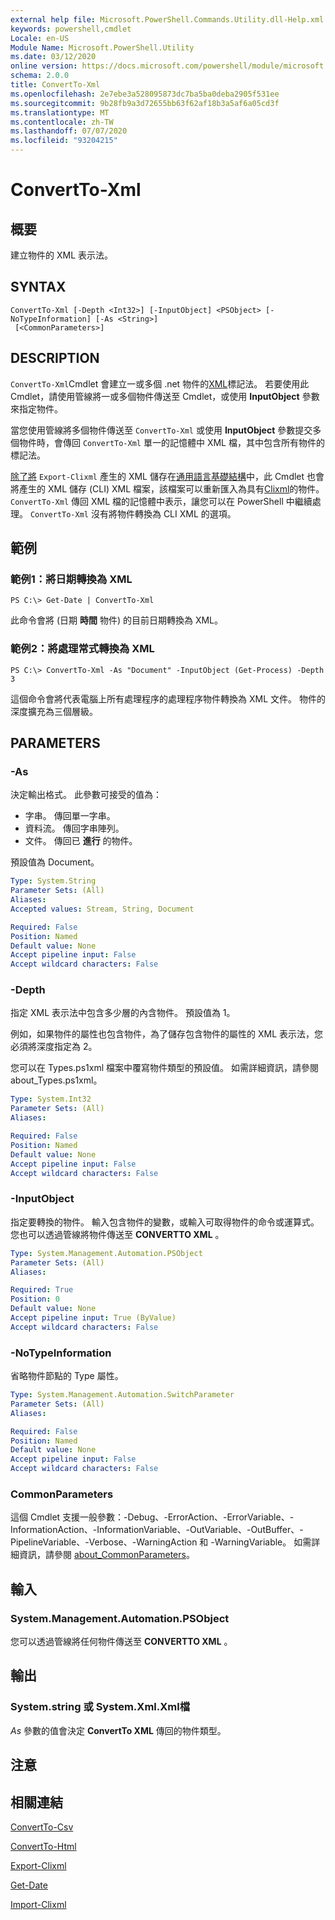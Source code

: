 ```yaml
---
external help file: Microsoft.PowerShell.Commands.Utility.dll-Help.xml
keywords: powershell,cmdlet
Locale: en-US
Module Name: Microsoft.PowerShell.Utility
ms.date: 03/12/2020
online version: https://docs.microsoft.com/powershell/module/microsoft.powershell.utility/convertto-xml?view=powershell-7.1&WT.mc_id=ps-gethelp
schema: 2.0.0
title: ConvertTo-Xml
ms.openlocfilehash: 2e7ebe3a528095873dc7ba5ba0deba2905f531ee
ms.sourcegitcommit: 9b28fb9a3d72655bb63f62af18b3a5af6a05cd3f
ms.translationtype: MT
ms.contentlocale: zh-TW
ms.lasthandoff: 07/07/2020
ms.locfileid: "93204215"
---
```

# ConvertTo-Xml

## 概要
建立物件的 XML 表示法。

## SYNTAX

```
ConvertTo-Xml [-Depth <Int32>] [-InputObject] <PSObject> [-NoTypeInformation] [-As <String>]
 [<CommonParameters>]
```

## DESCRIPTION

`ConvertTo-Xml`Cmdlet 會建立一或多個 .net 物件的[XML](/dotnet/api/system.xml.xmldocument)標記法。 若要使用此 Cmdlet，請使用管線將一或多個物件傳送至 Cmdlet，或使用 **InputObject** 參數來指定物件。

當您使用管線將多個物件傳送至 `ConvertTo-Xml` 或使用 **InputObject** 參數提交多個物件時，會傳回 `ConvertTo-Xml` 單一的記憶體中 XML 檔，其中包含所有物件的標記法。

[除了將](./Export-Clixml.md) `Export-Clixml` 產生的 XML 儲存在[通用語言基礎結構](https://www.ecma-international.org/publications/standards/Ecma-335.htm)中，此 Cmdlet 也會將產生的 XML 儲存 (CLI) XML 檔案，該檔案可以重新匯入為具有[Clixml](./Import-Clixml.md)的物件。 `ConvertTo-Xml` 傳回 XML 檔的記憶體中表示，讓您可以在 PowerShell 中繼續處理。 `ConvertTo-Xml` 沒有將物件轉換為 CLI XML 的選項。

## 範例

### 範例1：將日期轉換為 XML

```
PS C:\> Get-Date | ConvertTo-Xml
```

此命令會將 (日期 **時間** 物件) 的目前日期轉換為 XML。

### 範例2：將處理常式轉換為 XML

```
PS C:\> ConvertTo-Xml -As "Document" -InputObject (Get-Process) -Depth 3
```

這個命令會將代表電腦上所有處理程序的處理程序物件轉換為 XML 文件。 物件的深度擴充為三個層級。

## PARAMETERS

### -As

決定輸出格式。
此參數可接受的值為：

- 字串。
傳回單一字串。
- 資料流。
傳回字串陣列。
- 文件。
傳回已 **進行** 的物件。

預設值為 Document。

```yaml
Type: System.String
Parameter Sets: (All)
Aliases:
Accepted values: Stream, String, Document

Required: False
Position: Named
Default value: None
Accept pipeline input: False
Accept wildcard characters: False
```

### -Depth

指定 XML 表示法中包含多少層的內含物件。 預設值為 1。

例如，如果物件的屬性也包含物件，為了儲存包含物件的屬性的 XML 表示法，您必須將深度指定為 2。

您可以在 Types.ps1xml 檔案中覆寫物件類型的預設值。 如需詳細資訊，請參閱 about_Types.ps1xml。

```yaml
Type: System.Int32
Parameter Sets: (All)
Aliases:

Required: False
Position: Named
Default value: None
Accept pipeline input: False
Accept wildcard characters: False
```

### -InputObject

指定要轉換的物件。 輸入包含物件的變數，或輸入可取得物件的命令或運算式。 您也可以透過管線將物件傳送至 **CONVERTTO XML** 。

```yaml
Type: System.Management.Automation.PSObject
Parameter Sets: (All)
Aliases:

Required: True
Position: 0
Default value: None
Accept pipeline input: True (ByValue)
Accept wildcard characters: False
```

### -NoTypeInformation

省略物件節點的 Type 屬性。

```yaml
Type: System.Management.Automation.SwitchParameter
Parameter Sets: (All)
Aliases:

Required: False
Position: Named
Default value: None
Accept pipeline input: False
Accept wildcard characters: False
```

### CommonParameters

這個 Cmdlet 支援一般參數：-Debug、-ErrorAction、-ErrorVariable、-InformationAction、-InformationVariable、-OutVariable、-OutBuffer、-PipelineVariable、-Verbose、-WarningAction 和 -WarningVariable。 如需詳細資訊，請參閱 [about_CommonParameters](https://go.microsoft.com/fwlink/?LinkID=113216)。

## 輸入

### System.Management.Automation.PSObject

您可以透過管線將任何物件傳送至 **CONVERTTO XML** 。

## 輸出

### System.string 或 System.Xml.Xml檔

*As* 參數的值會決定 **ConvertTo XML** 傳回的物件類型。

## 注意

## 相關連結

[ConvertTo-Csv](ConvertTo-Csv.md)

[ConvertTo-Html](ConvertTo-Html.md)

[Export-Clixml](Export-Clixml.md)

[Get-Date](Get-Date.md)

[Import-Clixml](Import-Clixml.md)

